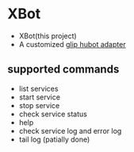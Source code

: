 # XBot

* XBot(this project)
* A customized [glip hubot adapter](git@github.com:kikimo/hubot-glip.git)

## supported commands

* list services
* start service
* stop service
* check service status
* help
* check service log and error log
* tail log (patially done)

